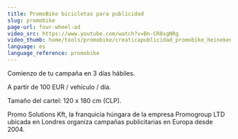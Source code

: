 ```yaml
---
title: PromoBike bicicletas para publicidad
slug: promobike
page-url: four-wheel-ad
video_src: https://www.youtube.com/watch?v=Bn-CR8sgNRg
video_thumb: home/tools/promobike/creaticapublicidad_promobike_heineken.JPG
language: es
language_reference: promobike
---
```


Comienzo de tu campaña en 3 días hábiles.

A partir de 100 EUR / vehículo / día.

Tamaño del cartel: 120 x 180 cm (CLP).

Promo Solutions Kft, la franquicia húngara de la empresa Promogroup LTD ubicada
en Londres organiza campañas publicitarias en Europa desde 2004.
